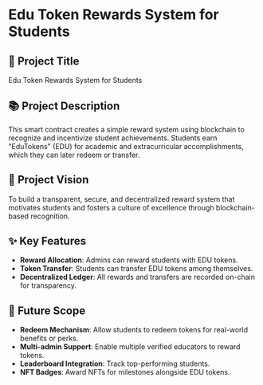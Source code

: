 # Edu Token Rewards System for Students

## 🧾 Project Title
Edu Token Rewards System for Students

## 📚 Project Description
This smart contract creates a simple reward system using blockchain to recognize and incentivize student achievements. Students earn "EduTokens" (EDU) for academic and extracurricular accomplishments, which they can later redeem or transfer.

## 🎯 Project Vision
To build a transparent, secure, and decentralized reward system that motivates students and fosters a culture of excellence through blockchain-based recognition.

## ✨ Key Features
- **Reward Allocation**: Admins can reward students with EDU tokens.
- **Token Transfer**: Students can transfer EDU tokens among themselves.
- **Decentralized Ledger**: All rewards and transfers are recorded on-chain for transparency.

## 🚀 Future Scope
- **Redeem Mechanism**: Allow students to redeem tokens for real-world benefits or perks.
- **Multi-admin Support**: Enable multiple verified educators to reward tokens.
- **Leaderboard Integration**: Track top-performing students.
- **NFT Badges**: Award NFTs for milestones alongside EDU tokens.



